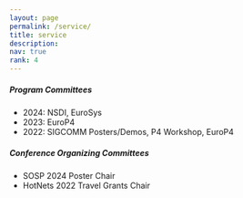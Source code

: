 ```yaml
---
layout: page
permalink: /service/
title: service
description: 
nav: true
rank: 4
---
```


##### Program Committees
* 2024: NSDI, EuroSys 
* 2023: EuroP4
* 2022: SIGCOMM Posters/Demos, P4 Workshop, EuroP4 

##### Conference Organizing Committees
* SOSP 2024 Poster Chair 
* HotNets 2022 Travel Grants Chair 

